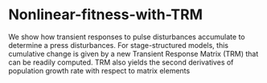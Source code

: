 # Nonlinear-fitness-with-TRM
We show how transient responses to pulse disturbances accumulate to determine a press disturbances. For stage-structured models, this cumulative change is given by a new Transient Response Matrix (TRM) that can be readily computed. TRM also yields the second derivatives of population growth rate with respect to matrix elements
